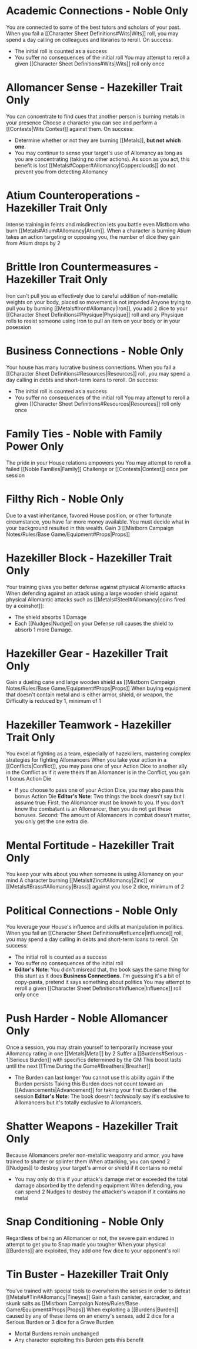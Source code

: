 # Academic Connections - Noble Only
You are connected to some of the best tutors and scholars of your past.
When you fail a [[Character Sheet Definitions#Wits|Wits]] roll, you may spend a day calling on colleagues and libraries to reroll. On success:
- The initial roll is counted as a success
- You suffer no consequences of the initial roll
You may attempt to reroll a given [[Character Sheet Definitions#Wits|Wits]] roll only once
# Allomancer Sense - Hazekiller Trait Only
You can concentrate to find cues that another person is burning metals in your presence
Choose a character you can see and perform a [[Contests|Wits Contest]] against them. On success:
- Determine whether or not they are burning [[Metals]], **but not which one**.
- You may continue to sense your target's use of Allomancy as long as you are concentrating (taking no other actions). As soon as you act, this benefit is lost
[[Metals#Copper#Allomancy|Copperclouds]] do not prevent you from detecting Allomancy
# Atium Counteroperations - Hazekiller Trait Only
Intense training in feints and misdirection lets you battle even Mistborn who burn [[Metals#Atium#Allomancy|Atium]].
When a character is burning Atium takes an action targeting or opposing you, the number of dice they gain from Atium drops by 2
# Brittle Iron Countermeasures - Hazekiller Trait Only
Iron can't pull you as effectively due to careful addition of non-metallic weights on your body, placed so movement is not impeded
Anyone trying to pull you by burning [[Metals#Iron#Allomancy|Iron]], you add 2 dice to your [[Character Sheet Definitions#Physique|Physique]] roll and any Physique rolls to resist someone using Iron to pull an item on your body or in your posession
# Business Connections - Noble Only
Your house has many lucrative business connections.
When you fail a [[Character Sheet Definitions#Resources|Resources]] roll, you may spend a day calling in debts and short-term loans to reroll. On success:
- The initial roll is counted as a success
- You suffer no consequences of the initial roll
You may attempt to reroll a given [[Character Sheet Definitions#Resources|Resources]] roll only once
# Family Ties - Noble with Family Power Only
The pride in your House relations empowers you
You may attempt to reroll a failed [[Noble Families|Family]] Challenge or [[Contests|Contest]] once per session
# Filthy Rich - Noble Only
Due to a vast inheritance, favored House position, or other fortunate circumstance, you have far more money available.
You must decide what in your background resulted in this wealth.
Gain 3 [[Mistborn Campaign Notes/Rules/Base Game/Equipment#Props|Props]]
# Hazekiller Block - Hazekiller Trait Only
Your training gives you better defense against physical Allomantic attacks
When defending against an attack using a large wooden shield against physical Allomantic attacks such as [[Metals#Steel#Allomancy|coins fired by a coinshot]]:
- The shield absorbs 1 Damage
- Each [[Nudges|Nudge]] on your Defense roll causes the shield to absorb 1 more Damage.
# Hazekiller Gear - Hazekiller Trait Only
Gain a dueling cane and large wooden shield as [[Mistborn Campaign Notes/Rules/Base Game/Equipment#Props|Props]]
When buying equipment that doesn't contain metal and is either armor, shield, or weapon, the Difficulty is reduced by 1, minimum of 1
# Hazekiller Teamwork - Hazekiller Trait Only
You excel at fighting as a team, especially of hazekillers, mastering complex strategies for fighting Allomancers
When you take your action in a [[Conflicts|Conflict]], you may pass one of your Action Dice to another ally in the Conflict as if it were theirs
If an Allomancer is in the Conflict, you gain 1 bonus Action Die
- If you choose to pass one of your Action Dice, you may also pass this bonus Action Die
**Editor's Note**: Two things the book doesn't say but I assume true: First, the Allomancer must be known to you. If you don't know the combatant is an Allomancer, then you do not get these bonuses. Second: The amount of Allomancers in combat doesn't matter, you only get the one extra die.
# Mental Fortitude - Hazekiller Trait Only
You keep your wits about you when someone is using Allomancy on your mind
A character burning [[Metals#Zinc#Allomancy|Zinc]] or [[Metals#Brass#Allomancy|Brass]] against you lose 2 dice, minimum of 2
# Political Connections - Noble Only
You leverage your House's influence and skills at manipulation in politics.
When you fail an [[Character Sheet Definitions#Influence|Influence]] roll, you may spend a day calling in debts and short-term loans to reroll. On success:
- The initial roll is counted as a success
- You suffer no consequences of the initial roll
- **Editor's Note**: You didn't misread that, the book says the same thing for this stunt as it does **Business Connections**. I'm guessing it's a bit of copy-pasta, pretend it says something about politics
You may attempt to reroll a given [[Character Sheet Definitions#Influence|Influence]] roll only once
# Push Harder - Noble Allomancer Only
Once a session, you may strain yourself to temporarily increase your Allomancy rating in one [[Metals|Metal]] by 2
Suffer a [[Burdens#Serious - 1|Serious Burden]] with specifics determined by the GM
This boost lasts until the next [[Time During the Game#Breathers|Breather]]
- The Burden can last longer
You cannot use this ability again if the Burden persists
Taking this Burden does not count toward an [[Advancements|Advancement]] for taking your first Burden of the session
**Editor's Note**: The book doesn't _technically_ say it's exclusive to Allomancers but it's totally exclusive to Allomancers.
# Shatter Weapons - Hazekiller Trait Only
Because Allomancers prefer non-metallic weaponry and armor, you have trained to shatter or splinter them
When attacking, you can spend 2 [[Nudges]] to destroy your target's armor or shield if it contains no metal
- You may only do this if your attack's damage met or exceeded the total damage absorbed by the defending equipment
When defending, you can spend 2 Nudges to destroy the attacker's weapon if it contains no metal
# Snap Conditioning - Noble Only
Regardless of being an Allomancer or not, the severe pain endured in attempt to get you to Snap made you tougher
When your physical [[Burdens]] are exploited, they add one few dice to your opponent's roll
# Tin Buster - Hazekiller Trait Only
You've trained with special tools to overwhelm the senses in order to defeat [[Metals#Tin#Allomancy|Tineyes]]
Gain a flash canister, earcracker, and skunk salts as [[Mistborn Campaign Notes/Rules/Base Game/Equipment#Props|Props]]
When exploiting a [[Burdens|Burden]] caused by any of these items on an enemy's senses, add 2 dice for a Serious Burden or 3 dice for a Grave Burden
- Mortal Burdens remain unchanged
- Any character exploiting this Burden gets this benefit